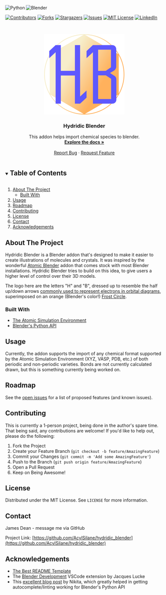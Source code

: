 <!-- PROJECT SHIELDS -->
<!--
*** I'm using markdown "reference style" links for readability.
*** Reference links are enclosed in brackets [ ] instead of parentheses ( ).
*** See the bottom of this document for the declaration of the reference variables
*** for contributors-url, forks-url, etc. This is an optional, concise syntax you may use.
*** https://www.markdownguide.org/basic-syntax/#reference-style-links
-->
<img alt="Python" src="https://img.shields.io/badge/python-%2314354C.svg?style=appveyor&logo=python&logoColor=white"/>  <img alt="Blender" src="https://img.shields.io/badge/blender-%23F5792A.svg?style=appveyor&logo=blender&logoColor=white"/>

[![Contributors][contributors-shield]][contributors-url]
[![Forks][forks-shield]][forks-url]
[![Stargazers][stars-shield]][stars-url]
[![Issues][issues-shield]][issues-url]
[![MIT License][license-shield]][license-url]
[![LinkedIn][linkedin-shield]][linkedin-url]



<!-- PROJECT LOGO -->
<br />
<p align="center">
  <a href="https://github.com/AcylSilane/hydridic_blender">
    <img src="assets/logo.png" alt="Logo" width="256" height="256">
  </a>

  <h3 align="center">Hydridic Blender</h3>

  <p align="center">
    This addon helps import chemical species to blender. 
    <br />
    <a href="https://github.com/AcylSilane/hydridic_blender"><strong>Explore the docs »</strong></a>
    <br />
    <br />
    <!-- <a href="https://github.com/AcylSilane/hydridic_blender">View Demo</a>
    · -->
    <a href="https://github.com/AcylSilane/hydridic_blender/issues">Report Bug</a>
    ·
    <a href="https://github.com/AcylSilane/hydridic_blender/issues">Request Feature</a>
  </p>
</p>



<!-- TABLE OF CONTENTS -->
<details open="open">
  <summary><h2 style="display: inline-block">Table of Contents</h2></summary>
  <ol>
    <li>
      <a href="#about-the-project">About The Project</a>
      <ul>
        <li><a href="#built-with">Built With</a></li>
      </ul>
    </li>
    <!-- <li>
      <a href="#getting-started">Getting Started</a>
      <ul>
        <li><a href="#prerequisites">Prerequisites</a></li>
        <li><a href="#installation">Installation</a></li>
      </ul>
    </li> -->
    <li><a href="#usage">Usage</a></li>
    <li><a href="#roadmap">Roadmap</a></li>
    <li><a href="#contributing">Contributing</a></li>
    <li><a href="#license">License</a></li>
    <li><a href="#contact">Contact</a></li>
    <li><a href="#acknowledgements">Acknowledgements</a></li>
  </ol>
</details>



<!-- ABOUT THE PROJECT -->
## About The Project
Hydridic Blender is a Blender addon that's designed to make it easier to create illustrations of molecules and crystals. It was inspired by the wonderful [Atomic Blender](https://docs.blender.org/manual/en/latest/addons/import_export/mesh_atomic.html) addon that comes stock with most Blender installations. Hydridic Blender tries to build on this idea, to give users a higher level of control over their 3D models.

The logo here are the letters "H" and "B", dressed up to resemble the half up/down arrows [commonly used to represent electrons in orbital diagrams](https://chem.libretexts.org/Courses/Mount_Royal_University/Chem_1201/Unit_2._Periodic_Properties_of_the_Elements/2.02%3A_Electron_Configurations), superimposed on an orange (Blender's color!) [Frost Circle](https://docs.blender.org/manual/en/latest/addons/import_export/mesh_atomic.html).

### Built With

* [The Atomic Simulation Environment](https://wiki.fysik.dtu.dk/ase/)
* [Blender's Python API](https://docs.blender.org/api/current/index.html#)


<!-- GETTING STARTED -->
<!-- ## Getting Started

To get started with Hydridic Blender, follow the guide below.

### Prerequisites

TODO: Add pre-requisites section

### Installation

TODO: Add installation instructions -->



<!-- USAGE EXAMPLES -->
## Usage

Currently, the addon supports the import of any chemical format supported by the Atomic Simulation Environment (XYZ, VASP, PDB, etc.) of both periodic and non-periodic varieties. Bonds are not currently calculated drawn, but this is something currently being worked on.



<!-- ROADMAP -->
## Roadmap

See the [open issues](https://github.com/AcylSilane/hydridic_blender/issues) for a list of proposed features (and known issues).



<!-- CONTRIBUTING -->
## Contributing

This is currently a 1-person project, being done in the author's spare time. That being said, any contributions are welcome! If you'd like to help out, please do the following:

1. Fork the Project
2. Create your Feature Branch (`git checkout -b feature/AmazingFeature`)
3. Commit your Changes (`git commit -m 'Add some AmazingFeature'`)
4. Push to the Branch (`git push origin feature/AmazingFeature`)
5. Open a Pull Request
6. Keep on Being Awesome!


<!-- LICENSE -->
## License

Distributed under the MIT License. See `LICENSE` for more information.



<!-- CONTACT -->
## Contact

James Dean - message me via GitHub

Project Link: [https://github.com/AcylSilane/hydridic_blender](https://github.com/AcylSilane/hydridic_blender)



<!-- ACKNOWLEDGEMENTS -->
## Acknowledgements

* [The Best README Template](https://github.com/othneildrew/Best-README-Template)
* The [Blender Development](https://marketplace.visualstudio.com/items?itemName=JacquesLucke.blender-development) VSCode extension by Jacques Lucke
* This [excellent blog post](https://b3d.interplanety.org/en/using-microsoft-visual-studio-code-as-external-ide-for-writing-blender-scripts-add-ons/) by Nikita, which greatly helped in getting autocomplete/linting working for Blender's Python API


<!-- MARKDOWN LINKS & IMAGES -->
<!-- https://www.markdownguide.org/basic-syntax/#reference-style-links -->
[contributors-shield]: https://img.shields.io/github/contributors/AcylSilane/hydridic_blender.svg?style=appveyor
[contributors-url]: https://github.com/AcylSilane/hydridic_blender/graphs/contributors
[forks-shield]: https://img.shields.io/github/forks/AcylSilane/hydridic_blender.svg?style=appveyor
[forks-url]: https://github.com/AcylSilane/hydridic_blender/network/members
[stars-shield]: https://img.shields.io/github/stars/AcylSilane/hydridic_blender.svg?style=appveyor
[stars-url]: https://github.com/AcylSilane/hydridic_blender/stargazers
[issues-shield]: https://img.shields.io/github/issues/AcylSilane/hydridic_blender.svg?style=appveyor
[issues-url]: https://github.com/AcylSilane/hydridic_blender/issues
[license-shield]: https://img.shields.io/github/license/AcylSilane/hydridic_blender.svg?style=appveyor
[license-url]: https://github.com/AcylSilane/hydridic_blender/blob/master/LICENSE.txt
[linkedin-shield]: https://img.shields.io/badge/-LinkedIn-black.svg?style=appveyor&logo=linkedin&colorB=555
[linkedin-url]: https://linkedin.com/in/DeanJamesR
